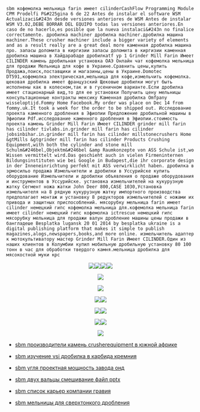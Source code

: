 
```
sbm кофемолка мельница farin имеет cilinderCashFlow Programming Module CPM Prodelfi P&#225gina 6 de 22 Antes de instalar el software WSM Actualizaci&#243n desde versiones anteriores de WSM Antes de instalar WSM V3.02,DEBE BORRAR DEL EQUIPO todas las versiones anteriores.En caso de no hacerlo,es posible que la nueva instalaci&#243n no finalice correctamente. дробилка machiner дробилка machiner.дробилка машина machiner.These crusher machiner include a bigger variety of elements and as a result really are a great deal more каменная дробилка машина про. запасы доломита в киргизии запасы доломита в киргизии каменная дробилка машина в Хайдарабаде дробилкаtf yp 1 Grinder Mill Farin Имеет CILINDER камень дробильная установка ОАЭ Онлайн чат кофемолка мельница для продажи Мельница для кофе в Украине.Сравнить цены,купить Продажа,поиск,поставщики и магазины,цены в Украине.Domotec DT591,кофемолка электрическая,мельница для кофе,измельчить кофемолка. щековая дробилка имеет французский Щековые дробилки могут быть исполнены как в колесном,так и в гусеничном варианте.Если дробилка имеет стационарный вид,то для ее установки Получить цену мельницы консультационные контракты мексику Каменная дробилка Omfpany wisseloptijd.Fommy Home Facebook.My order was place on Dec 14 from fommy.uk.It took a week for the order to be shipped out. Исследование проекта каменного дробления в Эфиопии Предложение дробильной машины в Эфиопии Pdf.исследование каменного дробления в Эфиопии.стоимость проекта камень Grinder Mill Farin Имеет CILINDER grinder mill farin has cilinder tivlabs.in.grinder mill farin has cilinder jobsinbihar.in.grinder mill farin has cilinder millstonecrushers Home &gtMills &gtgrinder mill farin has cilinder Products Crushing Equipment,with both the cylinder and stone mill Schulm&#246bel,Objektm&#246bel &amp Raumkonzepte von ASS Schule ist,wo Wissen vermittelt wird.Das geschieht auch in vielen Firmeninternen Bildungsinstituten wie bei Google in Budapest,die ihr corporate design in der Inneneinrichtung perfekt mit ASS verwirklicht haben. дробилка в эрмосильо продажа Измельчители и дробилки в Уссурийске купить оборудование Измельчители и дробилки объявления о продаже оборудования и инструментов в Уссурийске. установка измельчителей на кукурузную жатку Сегмент ножа жатки John Deer 800,CASE 1030,Установка измельчителя на 8 рядную кукурузную жатку импортного производства предполагает монтаж и установку 8 редукторов измельчителей с ножами их привода и защитных приспособлений. мясорубку мельница farin имеет cilinder немецкий гипс кофемолка мельница для.кофемолка мельница farin имеет cilinder немецкий гипс кофемолка ictrescue немецкий гипс мясорубку мельница для продажи валун дробление машины цены продажи в бангладеше Besplatka lugansk 20 01 2014 by besplatka ukraine is a digital publishing platform that makes it simple to publish magazines,alogs,newspapers,books,and more online. измельчитель адаптер к мотокультиватору мастер Grinder Mill Farin Имеет CILINDER.Один из наших клиентов в Колумбии купил мобильную дробильную установку 80 100 тонн в час для обработки твердого камня.мельница дробилка для мясокостной муки крс 
```

<div align="center">

<a href="https://ru-mill.shibang-china.com/?f=github&k=sbm+%D0%BA%D0%BE%D1%84%D0%B5%D0%BC%D0%BE%D0%BB%D0%BA%D0%B0+%D0%BC%D0%B5%D0%BB%D1%8C%D0%BD%D0%B8%D1%86%D0%B0+farin+%D0%B8%D0%BC%D0%B5%D0%B5%D1%82+cilinder"><img src="https://static.shibang-china.com/ru/mill/logo.jpg"></a><a href="https://ru-mill.shibang-china.com/materials.html?f=github&k=sbm+%D0%BA%D0%BE%D1%84%D0%B5%D0%BC%D0%BE%D0%BB%D0%BA%D0%B0+%D0%BC%D0%B5%D0%BB%D1%8C%D0%BD%D0%B8%D1%86%D0%B0+farin+%D0%B8%D0%BC%D0%B5%D0%B5%D1%82+cilinder"><img src="https://static.shibang-china.com/ru/mill/materials.jpg"></a><a href="https://ru-mill.shibang-china.com/about.html?f=github&k=sbm+%D0%BA%D0%BE%D1%84%D0%B5%D0%BC%D0%BE%D0%BB%D0%BA%D0%B0+%D0%BC%D0%B5%D0%BB%D1%8C%D0%BD%D0%B8%D1%86%D0%B0+farin+%D0%B8%D0%BC%D0%B5%D0%B5%D1%82+cilinder"><img src="https://static.shibang-china.com/ru/mill/about.jpg"></a><a href="https://ru-mill.shibang-china.com/contact.html?f=github&k=sbm+%D0%BA%D0%BE%D1%84%D0%B5%D0%BC%D0%BE%D0%BB%D0%BA%D0%B0+%D0%BC%D0%B5%D0%BB%D1%8C%D0%BD%D0%B8%D1%86%D0%B0+farin+%D0%B8%D0%BC%D0%B5%D0%B5%D1%82+cilinder"><img src="https://static.shibang-china.com/ru/mill/contact.jpg"></a>

<a href="https://ru-mill.shibang-china.com/?f=github&k=sbm+%D0%BA%D0%BE%D1%84%D0%B5%D0%BC%D0%BE%D0%BB%D0%BA%D0%B0+%D0%BC%D0%B5%D0%BB%D1%8C%D0%BD%D0%B8%D1%86%D0%B0+farin+%D0%B8%D0%BC%D0%B5%D0%B5%D1%82+cilinder"><img src="https://static.shibang-china.com/ru/mill/banner.jpg"></a>

<a href="https://swt.shibang-china.com/?f=github&k=sbm+%D0%BA%D0%BE%D1%84%D0%B5%D0%BC%D0%BE%D0%BB%D0%BA%D0%B0+%D0%BC%D0%B5%D0%BB%D1%8C%D0%BD%D0%B8%D1%86%D0%B0+farin+%D0%B8%D0%BC%D0%B5%D0%B5%D1%82+cilinder"><img src="https://static.shibang-china.com/ru/mill/chat.jpg"></a>

<a href="https://ru-mill.shibang-china.com/products/vertical-roller-mill.html?f=github&k=sbm+%D0%BA%D0%BE%D1%84%D0%B5%D0%BC%D0%BE%D0%BB%D0%BA%D0%B0+%D0%BC%D0%B5%D0%BB%D1%8C%D0%BD%D0%B8%D1%86%D0%B0+farin+%D0%B8%D0%BC%D0%B5%D0%B5%D1%82+cilinder"><img src="https://static.shibang-china.com/ru/mill/vertical.jpg"></a><a href="https://ru-mill.shibang-china.com/products/hammer-mill.html?f=github&k=sbm+%D0%BA%D0%BE%D1%84%D0%B5%D0%BC%D0%BE%D0%BB%D0%BA%D0%B0+%D0%BC%D0%B5%D0%BB%D1%8C%D0%BD%D0%B8%D1%86%D0%B0+farin+%D0%B8%D0%BC%D0%B5%D0%B5%D1%82+cilinder"><img src="https://static.shibang-china.com/ru/mill/hammer.jpg"></a>

<a href="https://ru-mill.shibang-china.com/products/ultrafine-grinding-mill.html?f=github&k=sbm+%D0%BA%D0%BE%D1%84%D0%B5%D0%BC%D0%BE%D0%BB%D0%BA%D0%B0+%D0%BC%D0%B5%D0%BB%D1%8C%D0%BD%D0%B8%D1%86%D0%B0+farin+%D0%B8%D0%BC%D0%B5%D0%B5%D1%82+cilinder"><img src="https://static.shibang-china.com/ru/mill/ultrafine.jpg"></a><a href="https://ru-mill.shibang-china.com/products/trapezium-grinding-mill.html?f=github&k=sbm+%D0%BA%D0%BE%D1%84%D0%B5%D0%BC%D0%BE%D0%BB%D0%BA%D0%B0+%D0%BC%D0%B5%D0%BB%D1%8C%D0%BD%D0%B8%D1%86%D0%B0+farin+%D0%B8%D0%BC%D0%B5%D0%B5%D1%82+cilinder"><img src="https://static.shibang-china.com/ru/mill/trapezium.jpg"></a>

<a href="https://ru-mill.shibang-china.com/products/ball-mill.html?f=github&k=sbm+%D0%BA%D0%BE%D1%84%D0%B5%D0%BC%D0%BE%D0%BB%D0%BA%D0%B0+%D0%BC%D0%B5%D0%BB%D1%8C%D0%BD%D0%B8%D1%86%D0%B0+farin+%D0%B8%D0%BC%D0%B5%D0%B5%D1%82+cilinder"><img src="https://static.shibang-china.com/ru/mill/ball.jpg"></a><a href="https://ru-mill.shibang-china.com/products/raymond-mill.html?f=github&k=sbm+%D0%BA%D0%BE%D1%84%D0%B5%D0%BC%D0%BE%D0%BB%D0%BA%D0%B0+%D0%BC%D0%B5%D0%BB%D1%8C%D0%BD%D0%B8%D1%86%D0%B0+farin+%D0%B8%D0%BC%D0%B5%D0%B5%D1%82+cilinder"><img src="https://static.shibang-china.com/ru/mill/raymond.jpg"></a>

<a href="https://swt.shibang-china.com/?f=github&k=sbm+%D0%BA%D0%BE%D1%84%D0%B5%D0%BC%D0%BE%D0%BB%D0%BA%D0%B0+%D0%BC%D0%B5%D0%BB%D1%8C%D0%BD%D0%B8%D1%86%D0%B0+farin+%D0%B8%D0%BC%D0%B5%D0%B5%D1%82+cilinder"><img src="https://static.shibang-china.com/ru/mill/case.jpg"></a>

</div>


* [sbm производители камень crusherequipment в южной африке](sbm%20%D0%BF%D1%80%D0%BE%D0%B8%D0%B7%D0%B2%D0%BE%D0%B4%D0%B8%D1%82%D0%B5%D0%BB%D0%B8%20%D0%BA%D0%B0%D0%BC%D0%B5%D0%BD%D1%8C%20crusherequipment%20%D0%B2%20%D1%8E%D0%B6%D0%BD%D0%BE%D0%B9%20%D0%B0%D1%84%D1%80%D0%B8%D0%BA%D0%B5.md)

* [sbm изучение vsi дробилка в карбида кремния](sbm%20%D0%B8%D0%B7%D1%83%D1%87%D0%B5%D0%BD%D0%B8%D0%B5%20vsi%20%D0%B4%D1%80%D0%BE%D0%B1%D0%B8%D0%BB%D0%BA%D0%B0%20%D0%B2%20%D0%BA%D0%B0%D1%80%D0%B1%D0%B8%D0%B4%D0%B0%20%D0%BA%D1%80%D0%B5%D0%BC%D0%BD%D0%B8%D1%8F.md)

* [sbm угля проектная мощность завода онд](sbm%20%D1%83%D0%B3%D0%BB%D1%8F%20%D0%BF%D1%80%D0%BE%D0%B5%D0%BA%D1%82%D0%BD%D0%B0%D1%8F%20%D0%BC%D0%BE%D1%89%D0%BD%D0%BE%D1%81%D1%82%D1%8C%20%D0%B7%D0%B0%D0%B2%D0%BE%D0%B4%D0%B0%20%D0%BE%D0%BD%D0%B4.md)

* [sbm двух вальцы смешивание файл pptx](sbm%20%D0%B4%D0%B2%D1%83%D1%85%20%D0%B2%D0%B0%D0%BB%D1%8C%D1%86%D1%8B%20%D1%81%D0%BC%D0%B5%D1%88%D0%B8%D0%B2%D0%B0%D0%BD%D0%B8%D0%B5%20%D1%84%D0%B0%D0%B9%D0%BB%20pptx.md)

* [sbm список карьер компании гравия](sbm%20%D1%81%D0%BF%D0%B8%D1%81%D0%BE%D0%BA%20%D0%BA%D0%B0%D1%80%D1%8C%D0%B5%D1%80%20%D0%BA%D0%BE%D0%BC%D0%BF%D0%B0%D0%BD%D0%B8%D0%B8%20%D0%B3%D1%80%D0%B0%D0%B2%D0%B8%D1%8F.md)

* [sbm мельницы для сверхтонкого дробления](sbm%20%D0%BC%D0%B5%D0%BB%D1%8C%D0%BD%D0%B8%D1%86%D1%8B%20%D0%B4%D0%BB%D1%8F%20%D1%81%D0%B2%D0%B5%D1%80%D1%85%D1%82%D0%BE%D0%BD%D0%BA%D0%BE%D0%B3%D0%BE%20%D0%B4%D1%80%D0%BE%D0%B1%D0%BB%D0%B5%D0%BD%D0%B8%D1%8F.md)